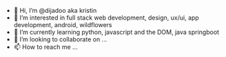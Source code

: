 - 👋 Hi, I’m @dijadoo aka kristin
- 👀 I’m interested in full stack web development, design, ux/ui, app development, android, wildflowers
- 🌱 I’m currently learning python, javascript and the DOM, java springboot
- 💞️ I’m looking to collaborate on ...
- 📫 How to reach me ...

<!---
dijadoo/dijadoo is a ✨ special ✨ repository because its `README.md` (this file) appears on your GitHub profile.
You can click the Preview link to take a look at your changes.
--->
